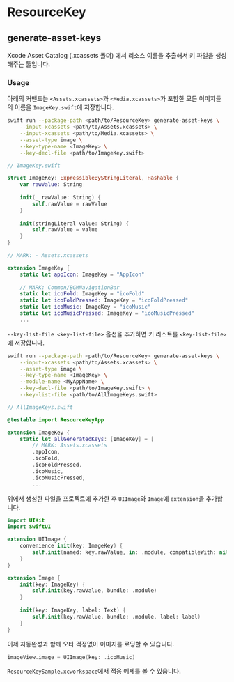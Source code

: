 # ResourceKey

## generate-asset-keys
Xcode Asset Catalog (.xcassets 폴더) 에서 리소스 이름을 추출해서 키 파일을 생성해주는 툴입니다.

### Usage
아래의 커맨드는 `<Assets.xcassets>`과 `<Media.xcassets>`가 포함한 모든 이미지들의 이름을 `ImageKey.swift`에 저장합니다.

```sh
swift run --package-path <path/to/ResourceKey> generate-asset-keys \
    --input-xcassets <path/to/Assets.xcassets> \
    --input-xcassets <path/to/Media.xcassets> \
    --asset-type image \
    --key-type-name <ImageKey> \
    --key-decl-file <path/to/ImageKey.swift>
```

```swift
// ImageKey.swift

struct ImageKey: ExpressibleByStringLiteral, Hashable {
    var rawValue: String
    
    init(_ rawValue: String) {
        self.rawValue = rawValue
    }
    
    init(stringLiteral value: String) {
        self.rawValue = value
    }
}

// MARK: - Assets.xcassets

extension ImageKey {
    static let appIcon: ImageKey = "AppIcon"
    
    // MARK: Common/BGMNavigationBar
    static let icoFold: ImageKey = "icoFold"
    static let icoFoldPressed: ImageKey = "icoFoldPressed"
    static let icoMusic: ImageKey = "icoMusic"
    static let icoMusicPressed: ImageKey = "icoMusicPressed"
    ...
```

`--key-list-file <key-list-file>` 옵션을 추가하면 키 리스트를 `<key-list-file>`에 저장합니다.

```sh
swift run --package-path <path/to/ResourceKey> generate-asset-keys \
    --input-xcassets <path/to/Assets.xcassets> \
    --asset-type image \
    --key-type-name <ImageKey> \
    --module-name <MyAppName> \
    --key-decl-file <path/to/ImageKey.swift> \
    --key-list-file <path/to/AllImageKeys.swift>
```

```swift
// AllImageKeys.swift

@testable import ResourceKeyApp

extension ImageKey {
    static let allGeneratedKeys: [ImageKey] = [
        // MARK: Assets.xcassets
        .appIcon,
        .icoFold,
        .icoFoldPressed,
        .icoMusic,
        .icoMusicPressed,
        ...
```

위에서 생성한 파일을 프로젝트에 추가한 후 `UIImage`와 `Image`에 `extension`을 추가합니다.

```swift
import UIKit
import SwiftUI

extension UIImage {
    convenience init(key: ImageKey) {
        self.init(named: key.rawValue, in: .module, compatibleWith: nil)!
    }
}

extension Image {
    init(key: ImageKey) {
        self.init(key.rawValue, bundle: .module)
    }
    
    init(key: ImageKey, label: Text) {
        self.init(key.rawValue, bundle: .module, label: label)
    }
}
```

이제 자동완성과 함께 오타 걱정없이 이미지를 로딩할 수 있습니다.

```swift
imageView.image = UIImage(key: .icoMusic)
```

`ResourceKeySample.xcworkspace`에서 적용 예제를 볼 수 있습니다.
